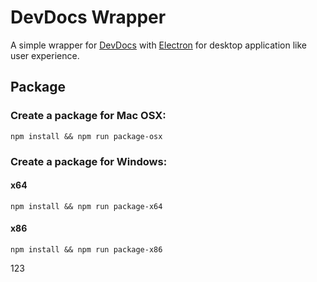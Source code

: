 # DevDocs Wrapper

A simple wrapper for [DevDocs](http://devdocs.io) with [Electron](https://github.com/atom/electron) for desktop application like user experience.

## Package
### Create a package for Mac OSX:

```
npm install && npm run package-osx
```
### Create a package for Windows:

#### x64

```
npm install && npm run package-x64
```

#### x86

```
npm install && npm run package-x86
```
123
